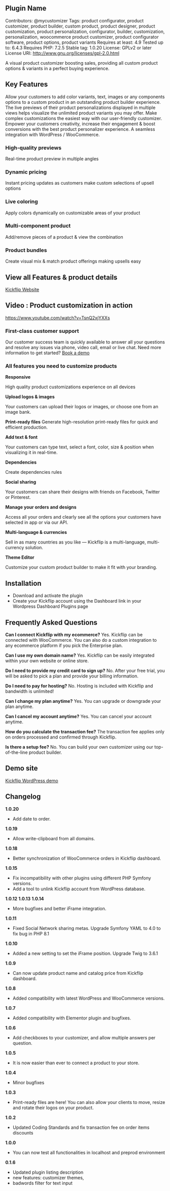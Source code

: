 ## Plugin Name

Contributors: @mycustomizer
Tags: product configurator, product customizer, product builder, custom product, product designer, product customization, product personalization, configurator, builder, customization, personalization, woocommerce product customizer, product configurator software, product options, product variants
Requires at least: 4.9
Tested up to: 6.4.3
Requires PHP: 7.2.5
Stable tag: 1.0.20
License: GPLv2 or later
License URI: http://www.gnu.org/licenses/gpl-2.0.html

A visual product customizer boosting sales, providing all custom product options & variants in a perfect buying experience.

##  Key Features

Allow your customers to add color variants, text, images or any components options to a custom product in an outstanding product builder experience. The live previews of their product personalizations displayed in multiple views helps visualize the unlimited product variants you may offer. Make complex customizations the easiest way with our user-friendly customizer. Empower your customers creativity, increase their engagement & boost conversions with the best product personalizer experience. A seamless integration with WordPress / WooCommerce.

### High-quality previews

Real-time product preview in multiple angles

### Dynamic pricing

Instant pricing updates as customers make custom selections of upsell options

### Live coloring

Apply colors dynamically on customizable areas of your product

### Multi-component product

Add/remove pieces of a product & view the combination

### Product bundles

Create visual mix & match product offerings making upsells easy


## View all Features & product details

[Kickflip Website](https://gokickflip.com/features/)


## Video : Product customization in action

https://www.youtube.com/watch?v=TsnQ2xjYXXs 


### First-class customer support

Our customer success team is quickly available to answer all your questions and resolve any issues via phone, video call, email or live chat.
Need more information to get started? [Book a demo](https://gokickflip.com/get-started/)


### All features you need to customize products

**Responsive**

High quality product customizations experience on all devices

**Upload logos & images**

Your customers can upload their logos or images, or choose one from an image bank.

**Print-ready files**
Generate high-resolution print-ready files for quick and efficient production.

**Add text & font**

Your customers can type text, select a font, color, size & position when visualizing it in real-time.

**Dependencies**

Create dependencies rules 

**Social sharing**

Your customers can share their designs with friends on Facebook, Twitter or Pinterest.

**Manage your orders and designs**

Access all your orders and clearly see all the options your customers have selected in app or via our API.

**Multi-language & currencies**

Sell in as many countries as you like — Kickflip is a multi-language, multi-currency solution.

**Theme Editor**

Customize your custom product builder to make it fit with your branding.



## Installation

* Download and activate the plugin
* Create your Kickflip account using the Dashboard link in your Wordpress Dashboard Plugins page

## Frequently Asked Questions

**Can I connect Kickflip with my ecommerce?**
Yes. Kickflip can be connected with WooCommerce. You can also do a custom integration to any ecommerce platform if you pick the Enterprise plan.

**Can I use my own domain name?**
Yes. Kickflip can be easily integrated within your own website or online store.

**Do I need to provide my credit card to sign up?**
No. After your free trial, you will be asked to pick a plan and provide your billing information.

**Do I need to pay for hosting?**
No. Hosting is included with Kickflip and bandwidth is unlimited!

**Can I change my plan anytime?**
Yes. You can upgrade or downgrade your plan anytime.

**Can I cancel my account anytime?**
Yes. You can cancel your account anytime.

**How do you calculate the transaction fee?**
The transaction fee applies only on orders processed and confirmed through Kickflip.

**Is there a setup fee?**
No. You can build your own customizer using our top-of-the-line product builder.



## Demo site

[Kickflip WordPress demo](https://wp-demo.mycustomizer.com/product/custom-skateboard-test-rename-3/)

## Changelog

**1.0.20**
* Add date to order.

**1.0.19**
* Allow write-clipboard from all domains.

**1.0.18**
* Better synchronization of WooCommerce orders in Kickflip dashboard.

**1.0.15**
* Fix incompatibility with other plugins using different PHP Symfony versions. 
* Add a tool to unlink Kickflip account from WordPress database.

**1.0.12** **1.0.13** **1.0.14**

* More bugfixes and better iFrame integration.

**1.0.11**

* Fixed Social Network sharing metas. Upgrade Symfony YAML to 4.0 to fix bug in PHP 8.1

**1.0.10**

* Added a new setting to set the iFrame position. Upgrade Twig to 3.6.1

**1.0.9**

* Can now update product name and catalog price from Kickflip dashboard.

**1.0.8**

* Added compatibility with latest WordPress and WooCommerce versions.

**1.0.7**

* Added compatibility with Elementor plugin and bugfixes.

**1.0.6**

* Add checkboxes to your customizer, and allow multiple answers per question.

**1.0.5**

* It is now easier than ever to connect a product to your store.

**1.0.4**

* Minor bugfixes

**1.0.3**

* Print-ready files are here! You can also allow your clients to move, resize and rotate their logos on your product.

**1.0.2**

* Updated Coding Standards and fix transaction fee on order items discounts

**1.0.0**

* You can now test all functionalities in localhost and preprod environment

**0.1.6**

* Updated plugin listing description
* new features: customizer themes,
* badwords filter for text input
